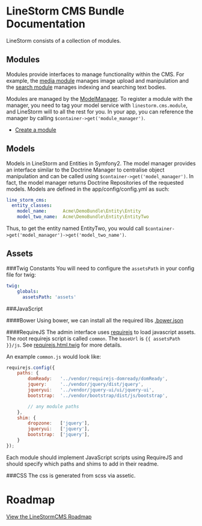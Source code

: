 LineStorm CMS Bundle Documentation
==================================

LineStorm consists of a collection of modules.

Modules
-------
Modules provide interfaces to manage functionality within the CMS. For example, the
[media module](https://github.com/linestorm/media-bundle) manages image upload and manipulation and the
[search module](https://github.com/linestorm/search-bundle) manages indexing and searching text bodies.

Modules are managed by the [ModelManager](../src/LineStorm/CmsBundle/Module/ModuleManager.php). To register a module with
the manager, you need to tag your model service with `linestorm.cms.module`, and LineStorm will to all the rest for you.
In your app, you can reference the manager by calling `$container->get('module_manager')`.

* [Create a module](module_create.md)

Models
------
Models in LineStorm and Entities in Symfony2. The model manager provides an interface similar to the Doctrine Manager to
centralise object manipulation and can be called using `$container->get('model_manager')`. In fact, the model manager
returns Doctrine Repositories of the requested models. Models are defined in the app/config/config.yml as such:

```yml
line_storm_cms:
  entity_classes:
    model_name:      Acme\DemoBundle\Entity\Entity
    model_two_name:  Acme\DemoBundle\Entity\EntityTwo
```

Thus, to get the entity named EntityTwo, you would call `$container->get('model_manager')->get('model_two_name')`.

Assets
------

###Twig Constants
You will need to configure the `assetsPath` in your config file for twig:

```yml
twig:
    globals:
      assetsPath: 'assets'
```

###JavaScript

####Bower
Using bower, we can install all the required libs [.bower.json](../.bower.json)

####RequireJS
The admin interface uses [requirejs](http://requirejs.org/) to load javascript assets. The root requirejs script is 
called `common`. The `baseUrl` is `{{ assetsPath }}/js`.
See [requirejs.html.twig](../src/LineStorm/CmsBundle/Resources/views/requirejs.html.twig) for more details.

An example `common.js` would look like:

```js
requirejs.config({
    paths: {
        domReady:   '../vendor/requirejs-domready/domReady',
        jquery:     '../vendor/jquery/dist/jquery',
        jqueryui:   '../vendor/jquery-ui/ui/jquery-ui',
        bootstrap:  '../vendor/bootstrap/dist/js/bootstrap',

        // any module paths
    },
    shim: {
        dropzone:   ['jquery'],
        jqueryui:   ['jquery'],
        bootstrap:  ['jquery'],
    }
});
```

Each module should implement JavaScript scripts using RequireJS and should specify which paths and shims to add in their
readme.

###CSS
The css is generated from scss via assetic.


Roadmap
=======
[View the LineStormCMS Roadmap](roadmap.md)
